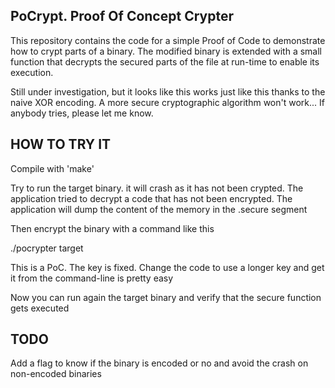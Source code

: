 PoCrypt. Proof Of Concept Crypter
-------------------------------------

This repository contains the code for a simple Proof of Code to demonstrate how
to crypt parts of a binary. The modified binary is extended with a small function 
that decrypts the secured parts of the file at run-time to enable its execution.

Still under investigation, but it looks like this works just like this thanks to
the naive XOR encoding. A more secure cryptographic algorithm won't work... If anybody
tries, please let me know.


HOW TO TRY IT
--------------------
Compile with 'make'

Try to run the target binary. it will crash as it has not been crypted. The application
tried to decrypt a code that has not been encrypted. The application will dump the content
of the memory in the .secure segment

Then encrypt the binary with a command like this

./pocrypter target

This is a PoC. The key is fixed. Change the code to use a longer key and get it from the 
command-line is pretty easy

Now you can run again the target binary and verify that the secure function gets executed

TODO
--------------------
Add a flag to know if the binary is encoded or no and avoid the crash on non-encoded binaries

